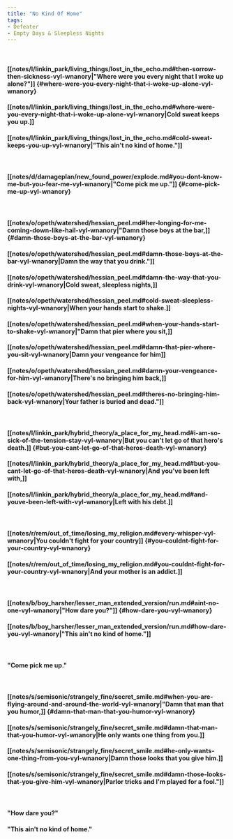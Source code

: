```yaml
---
title: "No Kind Of Home"
tags:
- Defeater
- Empty Days & Sleepless Nights
---
```

&nbsp;
#### [[notes/l/linkin_park/living_things/lost_in_the_echo.md#then-sorrow-then-sickness-vyl-wnanory|"Where were you every night that I woke up alone?"]] {#where-were-you-every-night-that-i-woke-up-alone-vyl-wnanory}
#### [[notes/l/linkin_park/living_things/lost_in_the_echo.md#where-were-you-every-night-that-i-woke-up-alone-vyl-wnanory|Cold sweat keeps you up.]]
#### [[notes/l/linkin_park/living_things/lost_in_the_echo.md#cold-sweat-keeps-you-up-vyl-wnanory|"This ain't no kind of home."]]
&nbsp;
#### [[notes/d/damageplan/new_found_power/explode.md#you-dont-know-me-but-you-fear-me-vyl-wnanory|"Come pick me up."]] {#come-pick-me-up-vyl-wnanory}
&nbsp;
#### [[notes/o/opeth/watershed/hessian_peel.md#her-longing-for-me-coming-down-like-hail-vyl-wnanory|"Damn those boys at the bar,]] {#damn-those-boys-at-the-bar-vyl-wnanory}
#### [[notes/o/opeth/watershed/hessian_peel.md#damn-those-boys-at-the-bar-vyl-wnanory|Damn the way that you drink."]]
#### [[notes/o/opeth/watershed/hessian_peel.md#damn-the-way-that-you-drink-vyl-wnanory|Cold sweat, sleepless nights,]]
#### [[notes/o/opeth/watershed/hessian_peel.md#cold-sweat-sleepless-nights-vyl-wnanory|When your hands start to shake.]]
#### [[notes/o/opeth/watershed/hessian_peel.md#when-your-hands-start-to-shake-vyl-wnanory|"Damn that pier where you sit,]]
#### [[notes/o/opeth/watershed/hessian_peel.md#damn-that-pier-where-you-sit-vyl-wnanory|Damn your vengeance for him]]
#### [[notes/o/opeth/watershed/hessian_peel.md#damn-your-vengeance-for-him-vyl-wnanory|There's no bringing him back,]]
#### [[notes/o/opeth/watershed/hessian_peel.md#theres-no-bringing-him-back-vyl-wnanory|Your father is buried and dead."]]
&nbsp;
#### [[notes/l/linkin_park/hybrid_theory/a_place_for_my_head.md#i-am-so-sick-of-the-tension-stay-vyl-wnanory|But you can't let go of that hero's death.]] {#but-you-cant-let-go-of-that-heros-death-vyl-wnanory}
#### [[notes/l/linkin_park/hybrid_theory/a_place_for_my_head.md#but-you-cant-let-go-of-that-heros-death-vyl-wnanory|And you've been left with,]]
#### [[notes/l/linkin_park/hybrid_theory/a_place_for_my_head.md#and-youve-been-left-with-vyl-wnanory|Left with his debt.]]
&nbsp;
#### [[notes/r/rem/out_of_time/losing_my_religion.md#every-whisper-vyl-wnanory|You couldn't fight for your country]] {#you-couldnt-fight-for-your-country-vyl-wnanory}
#### [[notes/r/rem/out_of_time/losing_my_religion.md#you-couldnt-fight-for-your-country-vyl-wnanory|And your mother is an addict.]]
&nbsp;
#### [[notes/b/boy_harsher/lesser_man_extended_version/run.md#aint-no-one-vyl-wnanory|"How dare you?"]] {#how-dare-you-vyl-wnanory}
#### [[notes/b/boy_harsher/lesser_man_extended_version/run.md#how-dare-you-vyl-wnanory|"This ain't no kind of home."]]
&nbsp;
#### "Come pick me up."
&nbsp;
#### [[notes/s/semisonic/strangely_fine/secret_smile.md#when-you-are-flying-around-and-around-the-world-vyl-wnanory|"Damn that man that you humor,]] {#damn-that-man-that-you-humor-vyl-wnanory}
#### [[notes/s/semisonic/strangely_fine/secret_smile.md#damn-that-man-that-you-humor-vyl-wnanory|He only wants one thing from you.]]
#### [[notes/s/semisonic/strangely_fine/secret_smile.md#he-only-wants-one-thing-from-you-vyl-wnanory|Damn those looks that you give him.]]
#### [[notes/s/semisonic/strangely_fine/secret_smile.md#damn-those-looks-that-you-give-him-vyl-wnanory|Parlor tricks and I'm played for a fool."]]
&nbsp;
#### "How dare you?"
#### "This ain't no kind of home."
